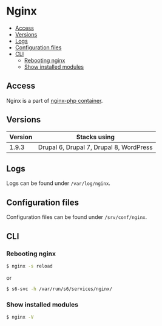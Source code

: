 # Nginx
 
* [Access](#access)
* [Versions](#versions)
* [Logs](#logs)
* [Configuration files](#configuration-files)
* [CLI](#cli)
    * [Rebooting nginx](#rebooting-nginx)
    * [Show installed modules](#show-installed-modules)

## Access

Nginx is a part of [nginx-php container](README.md).

## Versions 

| Version | Stacks using |
| ------ | --------------------------------------- |
| 1.9.3  | Drupal 6, Drupal 7, Drupal 8, WordPress | 

## Logs

Logs can be found under `/var/log/nginx`.

## Configuration files

Configuration files can be found under `/srv/conf/nginx`.

## CLI 

### Rebooting nginx

```bash
$ nginx -s reload
```

or

```bash
$ s6-svc -h /var/run/s6/services/nginx/
```

### Show installed modules

```bash
$ nginx -V
```